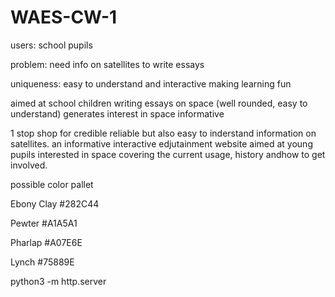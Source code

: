 # WAES-CW-1

users: school pupils

problem: need info on satellites to write essays

uniqueness: easy to understand and interactive making learning fun


aimed at school children writing essays on space (well rounded, easy to understand)
generates interest in space
informative

1 stop shop for credible reliable but also easy to inderstand information on satellites. 
an informative interactive edjutainment website aimed at young pupils interested in space covering the current usage, history andhow to get involved.

possible color pallet

Ebony Clay
#282C44

Pewter
#A1A5A1

Pharlap
#A07E6E

Lynch
#75889E

python3 -m http.server
